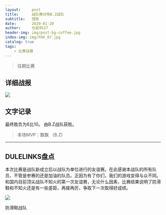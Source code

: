 ```yaml
---
layout:     post
title:      战队赛对阵B.Z战队
subtitle:   惜败
date:       2020-01-20
author:     仓鼠9527
header-img: img/post-bg-coffee.jpg
index-img: img/FHX_07.jpg
catalog: true
tags:
    - 比赛战报
---
```

>往期比赛


## 详细战报

![](https://ftp.bmp.ovh/imgs/2020/02/1e457aded2194562.jpg)





## 文字记录

最终胜负为6比10。
由B.Z战队获胜。

>本场MVP：飘飘    （B.Z)   

----

## DULELINKS盘点




本次比赛是战队新成立后以战队为单位进行的友谊赛。在此感谢本战队的所有队员，不管是参赛的还是加油的队员。正因为有了你们，我们的游戏变得与众不同。
<br/>
和国内目前顶尖战队不知火的第一次友谊赛，无论什么因素，比赛结果说明了防滑鞋和不知火还是有一些差距，再接再厉，争取下一次取得好成绩。

![](https://ftp.bmp.ovh/imgs/2020/02/cf68a58bd43dd722.png)



防滑鞋战队
